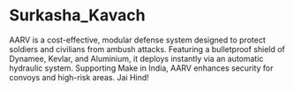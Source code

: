 # Surkasha_Kavach
AARV is a cost-effective, modular defense system designed to protect soldiers and civilians from ambush attacks. Featuring a bulletproof shield of Dynamee, Kevlar, and Aluminium, it deploys instantly via an automatic hydraulic system. Supporting Make in India, AARV enhances security for convoys and high-risk areas. Jai Hind!
